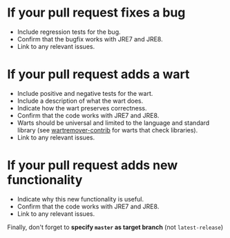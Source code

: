 # If your pull request fixes a bug

- Include regression tests for the bug.
- Confirm that the bugfix works with JRE7 and JRE8.
- Link to any relevant issues.

# If your pull request adds a wart

- Include positive and negative tests for the wart.
- Include a description of what the wart does.
- Indicate how the wart preserves correctness.
- Confirm that the code works with JRE7 and JRE8.
- Warts should be universal and limited to the language and standard library (see [wartremover-contrib](https://github.com/wartremover/wartremover-contrib) for warts that check libraries).
- Link to any relevant issues.

# If your pull request adds new functionality

- Indicate why this new functionality is useful.
- Confirm that the code works with JRE7 and JRE8.
- Link to any relevant issues.

Finally, don't forget to **specify `master` as target branch** (not `latest-release`)
